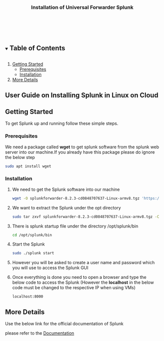 

<p align="center">
  <h3 align="center">Installation of Universal Forwarder Splunk</h3>

  <p align="center">
    <br />
    <br />
    <br />
    <a href="https://www.youtube.com/watch?v=KGWZ_CxJ43g"></a>
  </p>
</p>



<!-- TABLE OF CONTENTS -->
<details open="open">
  <summary><h2 style="display: inline-block">Table of Contents</h2></summary>
  <ol>
    <li>
      <a href="#getting-started">Getting Started</a>
      <ul>
        <li><a href="#prerequisites">Prerequisites</a></li>
        <li><a href="#installation">Installation</a></li>
      </ul>
    </li>
    <li><a href="#More Details">More Details</a></li>
  </ol>
</details>



<!-- ABOUT THE PROJECT -->
## User Guide on Installing Splunk in Linux on Cloud





<!-- GETTING STARTED -->
## Getting Started

To get Splunk up and running follow these simple steps.

### Prerequisites

 We need a package called **wget** to get splunk software from the splunk web server into our machine.If you already have this package please do ignore the below step
  ```sh
  sudo apt install wget
  ```

### Installation

1. We need to get the Splunk software into our machine 
   ```sh
   wget -O splunkforwarder-8.2.3-cd0848707637-Linux-armv8.tgz 'https://download.splunk.com/products/universalforwarder/releases/8.2.3/linux/splunkforwarder-8.2.3-cd0848707637-Linux-armv8.tgz'
   ```
2. We want to extract the Splunk under the opt directory
   ```sh
   sudo tar zxvf splunkforwarder-8.2.3-cd0848707637-Linux-armv8.tgz -C /opt
   ```
3. There is splunk startup file under the directory /opt/splunk/bin 
   ```sh
   cd /opt/splunk/bin
   ```
4. Start the Splunk 
   ```sh
   sudo ./splunk start
   ```
5. However you will be asked to create a user name and password which you will use to access the Splunk GUI

6. Once everything is done you need to open a browser and type the below code to access the Splunk (However the **localhost** in the below code must be changed to the respective IP when using VMs) 
   ```sh
   localhost:8000

<!-- USAGE EXAMPLES -->
## More Details

Use the below link for the official documentation of Splunk

 please refer to the [Documentation](https://docs.splunk.com/Documentation/Splunk/8.2.2/Installation/Chooseyourplatform)





